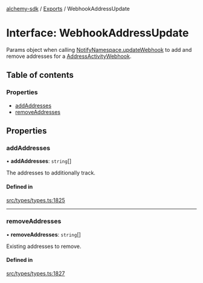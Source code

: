 [alchemy-sdk](../README.md) / [Exports](../modules.md) / WebhookAddressUpdate

# Interface: WebhookAddressUpdate

Params object when calling [NotifyNamespace.updateWebhook](../classes/NotifyNamespace.md#updatewebhook) to add and
remove addresses for a [AddressActivityWebhook](AddressActivityWebhook.md).

## Table of contents

### Properties

- [addAddresses](WebhookAddressUpdate.md#addaddresses)
- [removeAddresses](WebhookAddressUpdate.md#removeaddresses)

## Properties

### addAddresses

• **addAddresses**: `string`[]

The addresses to additionally track.

#### Defined in

[src/types/types.ts:1825](https://github.com/alchemyplatform/alchemy-sdk-js/blob/0c05b32/src/types/types.ts#L1825)

___

### removeAddresses

• **removeAddresses**: `string`[]

Existing addresses to remove.

#### Defined in

[src/types/types.ts:1827](https://github.com/alchemyplatform/alchemy-sdk-js/blob/0c05b32/src/types/types.ts#L1827)
